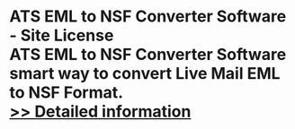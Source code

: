 # ATS EML to NSF Converter Software - Site License<br />ATS EML to NSF Converter Software smart way to convert Live Mail EML to NSF Format.<br />[>> Detailed information](https://secure.shareit.com/shareit/product.html?productid=300778874&affiliateid=200057808)